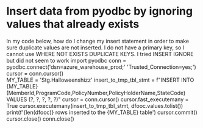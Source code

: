 
# Insert data from pyodbc by ignoring values that already exists

In my code below, how do I change my insert statement in order to make sure duplicate values are not inserted. I do not have a primary key, so I cannot use WHERE NOT EXISTS DUPLICATE KEYS. I tried INSERT IGNORE but did not seem to work
    import pyodbc
    conn = pyodbc.connect('dsn=azure_warehouse_prod;'
                          'Trusted_Connection=yes;')        
    cursor = conn.cursor()        
    MY_TABLE = 'Stg.Halloweenshizz'
    insert_to_tmp_tbl_stmt = f"INSERT INTO {MY_TABLE}(MemberId,ProgramCode,PolicyNumber,PolicyHolderName,StateCode) VALUES (?,  ?,  ?,  ?,  ?)"
    cursor = conn.cursor()
    cursor.fast_executemany = True
    cursor.executemany(insert_to_tmp_tbl_stmt, dfooc.values.tolist())
    print(f'{len(dfooc)} rows inserted to the {MY_TABLE} table')
    cursor.commit()
    cursor.close()
    conn.close()


        
